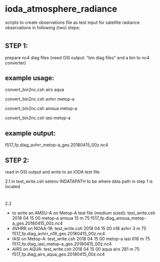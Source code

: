 # ioda_atmosphere_radiance
scripts to create observations file as test input for satellite radiance observations 
in following (two) steps:
#
STEP 1:
-------
prepare nc4 diag files
(need GSI output: "bin diag files" and a bin to nc4 converter)

example usage:
----------------
convert_bin2nc.csh airs aqua

convert_bin2nc.csh avhrr metop-a

convert_bin2nc.csh amsua metop-a

convert_bin2nc.csh iasi metop-a

example output:
---------------
f517_fp.diag_avhrr_metop-a_ges.20180415_00z.nc4

STEP 2:
-------
read in GSI output and write to an IODA test file

2.1 
in test_write.csh setenv INDATAPATH to be where data path in step 1 is located
#

2.2
 - to write an AMSU-A on Metop-A test file (medium sized): 
  test_write.csh 2018 04 15 00 metop-a amsua 15 m 75 f517_fp.diag_amsua_metop-a_ges.20180415_00z.nc4
 - AVHRR on NOAA-18:
  test_write.csh 2018 04 15 00 n18 avhrr 3 m 75 f517_fp.diag_avhrr_n18_ges.20180415_00z.nc4
 - IASI on Metop-A:
  test_write.csh 2018 04 15 00 metop-a iasi 616 m 75 f517_fp.diag_iasi_metop-a_ges.20180415_00z.nc4
 - AIRS on AQUA:
  test_write.csh 2018 04 15 00 aqua airs 281 m 75 f517_fp.diag_airs_aqua_ges.20180415_00z.nc4
